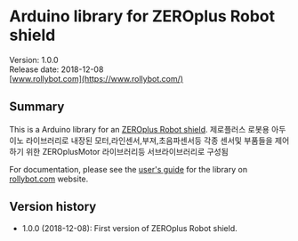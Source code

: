 # Arduino library for ZEROplus Robot shield

Version: 1.0.0<br>
Release date: 2018-12-08<br>
[www.rollybot.com](https://www.rollybot.com/)

## Summary

This is a Arduino library for an
[ZEROplus Robot shield](https://www.rollybot.com/product/detail.html?product_no=18&cate_no=1&display_group=2).
제로플러스 로봇용 아두이노 라이브러리로 내장된 모터,라인센서,부져,초음파센서등 각종 센서및 부품들을 제어하기 위한 
ZEROplusMotor 라이브러리등 서브라이브러리로 구성됨

For documentation, please see the
[user's guide](https://www.pololu.com/docs/0J19) for the library on
[rollybot.com](https://www.rollybot.com/) website.

## Version history
* 1.0.0 (2018-12-08): First version of ZEROplus Robot shield.
